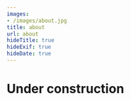 ```yaml
---
images:
- /images/about.jpg
title: about
url: about
hideTitle: true
hideExif: true
hideDate: true
---
```


# Under construction